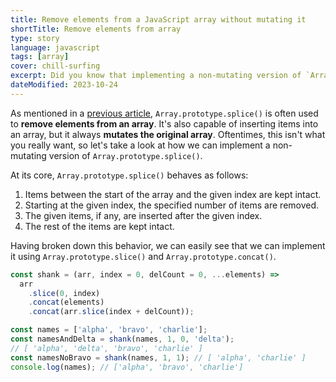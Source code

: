 ```yaml
---
title: Remove elements from a JavaScript array without mutating it
shortTitle: Remove elements from array
type: story
language: javascript
tags: [array]
cover: chill-surfing
excerpt: Did you know that implementing a non-mutating version of `Array.prototype.splice()` is only a few lines of code?
dateModified: 2023-10-24
---
```


As mentioned in a [previous article](/js/s/remove-element-from-array), `Array.prototype.splice()` is often used to **remove elements from an array**. It's also capable of inserting items into an array, but it always **mutates the original array**. Oftentimes, this isn't what you really want, so let's take a look at how we can implement a non-mutating version of `Array.prototype.splice()`.

At its core, `Array.prototype.splice()` behaves as follows:

1. Items between the start of the array and the given index are kept intact.
2. Starting at the given index, the specified number of items are removed.
3. The given items, if any, are inserted after the given index.
4. The rest of the items are kept intact.

Having broken down this behavior, we can easily see that we can implement it using `Array.prototype.slice()` and `Array.prototype.concat()`.

```js
const shank = (arr, index = 0, delCount = 0, ...elements) =>
  arr
    .slice(0, index)
    .concat(elements)
    .concat(arr.slice(index + delCount));
```

```js
const names = ['alpha', 'bravo', 'charlie'];
const namesAndDelta = shank(names, 1, 0, 'delta');
// [ 'alpha', 'delta', 'bravo', 'charlie' ]
const namesNoBravo = shank(names, 1, 1); // [ 'alpha', 'charlie' ]
console.log(names); // ['alpha', 'bravo', 'charlie']
```
